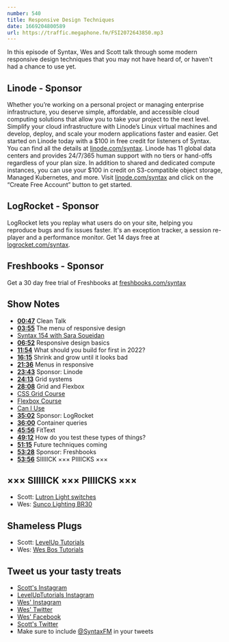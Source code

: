 ```yaml
---
number: 540
title: Responsive Design Techniques
date: 1669204800589
url: https://traffic.megaphone.fm/FSI2072643850.mp3
---
```


In this episode of Syntax, Wes and Scott talk through some modern responsive design techniques that you may not have heard of, or haven't had a chance to use yet.

## Linode  - Sponsor

Whether you’re working on a personal project or managing enterprise infrastructure, you deserve simple, affordable, and accessible cloud computing solutions that allow you to take your project to the next level. Simplify your cloud infrastructure with Linode’s Linux virtual machines and develop, deploy, and scale your modern applications faster and easier. Get started on Linode today with a $100 in free credit for listeners of Syntax. You can find all the details at [linode.com/syntax](https://linode.com/syntax). Linode has 11 global data centers and provides 24/7/365 human support with no tiers or hand-offs regardless of your plan size. In addition to shared and dedicated compute instances, you can use your $100 in credit on S3-compatible object storage, Managed Kubernetes, and more. Visit [linode.com/syntax](https://linode.com/syntax) and click on the “Create Free Account” button to get started.

## LogRocket - Sponsor

LogRocket lets you replay what users do on your site, helping you reproduce bugs and fix issues faster. It's an exception tracker, a session re-player and a performance monitor. Get 14 days free at [logrocket.com/syntax](https://logrocket.com/syntax).

## Freshbooks - Sponsor

Get a 30 day free trial of Freshbooks at [freshbooks.com/syntax](https://freshbooks.com/syntax)

## Show Notes

* **[00:47](#t=00:47)** Clean Talk
* **[03:55](#t=03:55)** The menu of responsive design
* [Syntax 154 with Sara Soueidan](https://syntax.fm/show/154/svgs-with-sara-soueidan)
* **[06:52](#t=06:52)** Responsive design basics
* **[11:54](#t=11:54)** What should you build for first in 2022?
* **[16:15](#t=16:15)** Shrink and grow until it looks bad
* **[21:36](#t=21:36)** Menus in responsive
* **[23:43](#t=23:43)** Sponsor: Linode
* **[24:13](#t=24:13)** Grid systems
* **[28:08](#t=28:08)** Grid and Flexbox
* [CSS Grid Course](https://cssgrid.io)
* [Flexbox Course](https://flexbox.io)
* [Can I Use](https://caniuse.com)
* **[35:02](#t=35:02)** Sponsor: LogRocket
* **[36:00](#t=36:00)** Container queries
* **[45:56](#t=45:56)** FitText
* **[49:12](#t=49:12)** How do you test these types of things?
* **[51:15](#t=51:15)** Future techniques coming
* **[53:28](#t=53:28)** Sponsor: Freshbooks
* **[53:56](#t=53:56)** SIIIIICK ××× PIIIICKS ×××

## ××× SIIIIICK ××× PIIIICKS ×××

* Scott: [Lutron Light switches](https://amzn.to/3Te5juj)
* Wes: [Sunco Lighting BR30](https://amzn.to/3UeDV0t)

## Shameless Plugs

* Scott: [LevelUp Tutorials](https://leveluptutorials.com/)
* Wes: [Wes Bos Tutorials](https://wesbos.com/courses)

## Tweet us your tasty treats

* [Scott's Instagram](https://www.instagram.com/stolinski/)
* [LevelUpTutorials Instagram](https://www.instagram.com/LevelUpTutorials/)
* [Wes' Instagram](https://www.instagram.com/wesbos/)
* [Wes' Twitter](https://twitter.com/wesbos)
* [Wes' Facebook](https://www.facebook.com/wesbos.developer)
* [Scott's Twitter](https://twitter.com/stolinski)
* Make sure to include [@SyntaxFM](https://twitter.com/SyntaxFM) in your tweets
